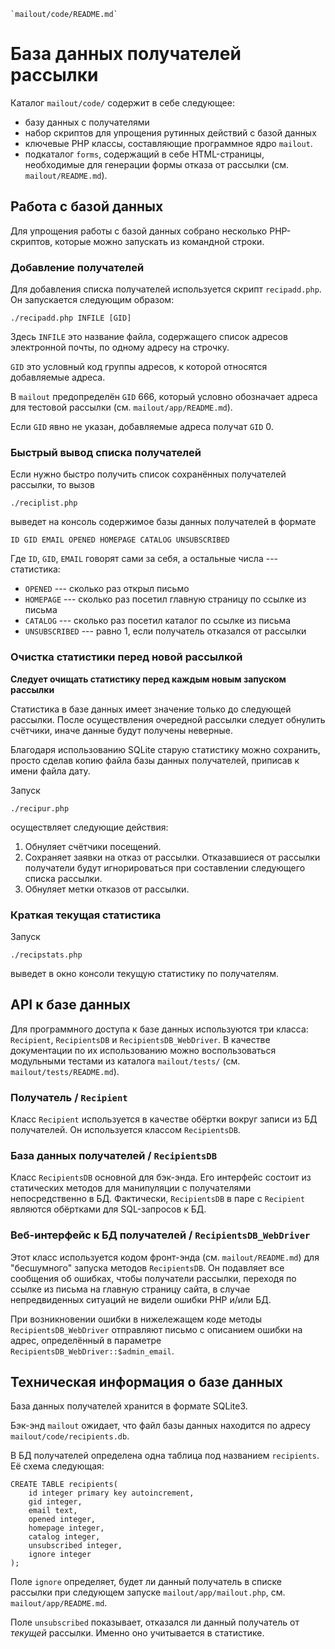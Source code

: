     `mailout/code/README.md`

База данных получателей рассылки
================================

Каталог `mailout/code/` содержит в себе следующее:

* базу данных с получателями
* набор скриптов для упрощения рутинных действий с базой данных
* ключевые PHP классы, составляющие программное ядро `mailout`.
* подкаталог `forms`, содержащий в себе HTML-страницы, необходимые для 
  генерации формы отказа от рассылки (см. `mailout/README.md`).

Работа с базой данных
---------------------

Для упрощения работы с базой данных собрано несколько PHP-скриптов, которые
можно запускать из командной строки.

### Добавление получателей ###

Для добавления списка получателей используется скрипт `recipadd.php`.
Он запускается следующим образом:

    ./recipadd.php INFILE [GID]

Здесь `INFILE` это название файла, содержащего список адресов электронной почты,
по одному адресу на строчку. 

`GID` это условный код группы адресов, к которой относятся добавляемые адреса.

В `mailout` предопределён `GID` 666, который условно обозначает адреса для 
тестовой рассылки (см. `mailout/app/README.md`).

Если `GID` явно не указан, добавляемые адреса получат `GID` 0.

### Быстрый вывод списка получателей ###

Если нужно быстро получить список сохранённых получателей рассылки, то вызов 
   
    ./reciplist.php

выведет на консоль содержимое базы данных получателей в формате

    ID GID EMAIL OPENED HOMEPAGE CATALOG UNSUBSCRIBED

Где `ID`, `GID`, `EMAIL` говорят сами за себя, а остальные числа --- статистика:

* `OPENED` --- сколько раз открыл письмо
* `HOMEPAGE` --- сколько раз посетил главную страницу по ссылке из письма
* `CATALOG` --- сколько раз посетил каталог по ссылке из письма
* `UNSUBSCRIBED` --- равно 1, если получатель отказался от рассылки

### Очистка статистики перед новой рассылкой ###

**Следует очищать статистику перед каждым новым запуском рассылки**

Статистика в базе данных имеет значение только до следующей рассылки.
После осуществления очередной рассылки следует обнулить счётчики, иначе 
данные будут получены неверные.

Благодаря использованию SQLite старую статистику можно сохранить, просто
сделав копию файла базы данных получателей, приписав к имени файла дату.

Запуск

    ./recipur.php

осуществляет следующие действия:

1. Обнуляет счётчики посещений.
2. Сохраняет заявки на отказ от рассылки. Отказавшиеся от рассылки получатели
   будут игнорироваться при составлении следующего списка рассылки.
3. Обнуляет метки отказов от рассылки.

### Краткая текущая статистика ###

Запуск 

    ./recipstats.php

выведет в окно консоли текущую статистику по получателям.

API к базе данных
-----------------

Для программного доступа к базе данных используются три класса: `Recipient`, 
`RecipientsDB` и `RecipientsDB_WebDriver`. В качестве документации по их 
использованию можно воспользоваться модульными тестами из каталога 
`mailout/tests/` (см. `mailout/tests/README.md`).

### Получатель / `Recipient` ###

Класс `Recipient` используется в качестве обёртки вокруг записи 
из БД получателей. Он используется классом `RecipientsDB`.

### База данных получателей / `RecipientsDB` ###

Класс `RecipientsDB` основной для бэк-энда. Его интерфейс состоит из статических
методов для манипуляции с получателями непосредственно в БД. Фактически, 
`RecipientsDB` в паре с `Recipient` являются обёртками для SQL-запросов к БД.

### Веб-интерфейс к БД получателей / `RecipientsDB_WebDriver` ###

Этот класс используется кодом фронт-энда (см. `mailout/README.md`) для "бесшумного" запуска методов
`RecipientsDB`. Он подавляет все сообщения об ошибках, 
чтобы получатели рассылки, переходя по ссылке из письма на главную страницу 
сайта, в случае непредвиденных ситуаций не видели ошибки PHP и/или БД.

При возникновении ошибки в нижележащем коде методы `RecipientsDB_WebDriver`
отправляют письмо с описанием ошибки на адрес, определённый в параметре
`RecipientsDB_WebDriver::$admin_email`.

Техническая информация о базе данных
------------------------------------

База данных получателей хранится в формате SQLite3.

Бэк-энд `mailout` ожидает, что файл базы данных находится по адресу 
`mailout/code/recipients.db`.

В БД получателей определена одна таблица под названием `recipients`.
Её схема следующая:

    CREATE TABLE recipients(
        id integer primary key autoincrement,
        gid integer,
        email text,
        opened integer,
        homepage integer,
        catalog integer,
        unsubscribed integer, 
        ignore integer
    ); 

Поле `ignore` определяет, будет ли данный получатель в списке рассылки при
следующем запуске `mailout/app/mailout.php`, см. `mailout/app/README.md`.

Поле `unsubscribed` показывает, отказался ли данный получатель от *текущей* 
рассылки. Именно оно учитывается в статистике.

